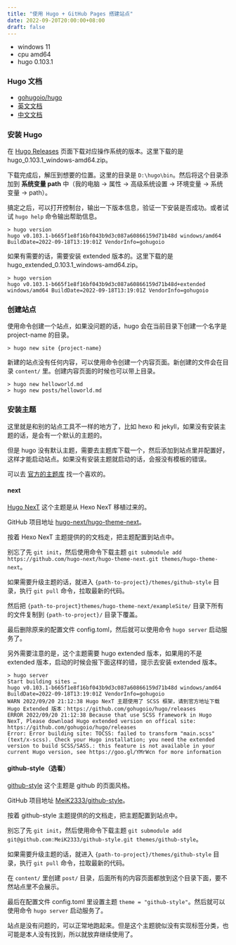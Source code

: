 ```yaml
---
title: "使用 Hugo + GitHub Pages 搭建站点"
date: 2022-09-20T20:00:00+08:00
draft: false
---
```


- windows 11
- cpu amd64
- hugo 0.103.1

### Hugo 文档

- [gohugoio/hugo](https://github.com/gohugoio/hugo)
- [英文文档](https://gohugo.io/)
- [中文文档](https://www.gohugo.org/)

### 安装 Hugo

在 [Hugo Releases](https://github.com/gohugoio/hugo/releases) 页面下载对应操作系统的版本。这里下载的是 hugo_0.103.1_windows-amd64.zip。

下载完成后，解压到想要的位置。这里的目录是 `D:\hugo\bin`。然后将这个目录添加到 **系统变量 path** 中（我的电脑 -> 属性 -> 高级系统设置 -> 环境变量 -> 系统变量 -> path）。

搞定之后，可以打开控制台，输出一下版本信息，验证一下安装是否成功。或者试试 `hugo help` 命令输出帮助信息。

```
> hugo version
hugo v0.103.1-b665f1e8f16bf043b9d3c087a60866159d71b48d windows/amd64 BuildDate=2022-09-18T13:19:01Z VendorInfo=gohugoio
```

如果有需要的话，需要安装 extended 版本的。这里下载的是 hugo_extended_0.103.1_windows-amd64.zip。

```
> hugo version
hugo v0.103.1-b665f1e8f16bf043b9d3c087a60866159d71b48d+extended windows/amd64 BuildDate=2022-09-18T13:19:01Z VendorInfo=gohugoio
```

### 创建站点

使用命令创建一个站点，如果没问题的话，hugo 会在当前目录下创建一个名字是 project-name 的目录。

```
> hugo new site {project-name}
```

新建的站点没有任何内容，可以使用命令创建一个内容页面。新创建的文件会在目录 `content/` 里。创建内容页面的时候也可以带上目录。

```
> hugo new helloworld.md
> hugo new posts/helloworld.md
```

### 安装主题

这里就是和别的站点工具不一样的地方了，比如 hexo 和 jekyll，如果没有安装主题的话，是会有一个默认的主题的。

但是 hugo 没有默认主题，需要去主题库下载一个，然后添加到站点里并配置好，这样才能启动站点。如果没有安装主题就启动的话，会报没有模板的错误。

可以去 [官方的主题库](https://themes.gohugo.io/) 找一个喜欢的。

#### next

[Hugo NexT](https://themes.gohugo.io/themes/hugo-theme-next) 这个主题是从 Hexo NexT 移植过来的。

GitHub 项目地址 [hugo-next/hugo-theme-next](https://github.com/hugo-next/hugo-theme-next)。

按着 Hexo NexT 主题提供的的文档走，把主题配置到站点中。

别忘了先 `git init`，然后使用命令下载主题 `git submodule add https://github.com/hugo-next/hugo-theme-next.git themes/hugo-theme-next`。

如果需要升级主题的话，就进入 `{path-to-project}/themes/github-style` 目录，执行 `git pull` 命令，拉取最新的代码。

然后把 `{path-to-project}themes/hugo-theme-next/exampleSite/` 目录下所有的文件复制到 `{path-to-project}/` 目录下覆盖。

最后删除原来的配置文件 config.toml，然后就可以使用命令 `hugo server` 启动服务了。

另外需要注意的是，这个主题需要 hugo extended 版本，如果用的不是 extended 版本，启动的时候会报下面这样的错，提示去安装 extended 版本。

```
> hugo server
Start building sites …
hugo v0.103.1-b665f1e8f16bf043b9d3c087a60866159d71b48d windows/amd64 BuildDate=2022-09-18T13:19:01Z VendorInfo=gohugoio
WARN 2022/09/20 21:12:38 Hugo NexT 主题使用了 SCSS 框架，请到官方地址下载 Hugo Extended 版本：https://github.com/gohugoio/hugo/releases
ERROR 2022/09/20 21:12:38 Because that use SCSS framework in Hugo NexT, Please download Hugo extended version on offical site: https://github.com/gohugoio/hugo/releases
Error: Error building site: TOCSS: failed to transform "main.scss" (text/x-scss). Check your Hugo installation; you need the extended version to build SCSS/SASS.: this feature is not available in your current Hugo version, see https://goo.gl/YMrWcn for more information
```

#### github-style（选看）

[github-style](https://themes.gohugo.io/themes/github-style/) 这个主题是 github 的页面风格。

GitHub 项目地址 [MeiK2333/github-style](https://github.com/MeiK2333/github-style)。

按着 github-style 主题提供的的文档走，把主题配置到站点中。

别忘了先 `git init`，然后使用命令下载主题 `git submodule add git@github.com:MeiK2333/github-style.git themes/github-style`。

如果需要升级主题的话，就进入 `{path-to-project}/themes/github-style` 目录，执行 `git pull` 命令，拉取最新的代码。

在 `content/` 里创建 `post/` 目录，后面所有的内容页面都放到这个目录下面，要不然站点里不会展示。

最后在配置文件 config.toml 里设置主题 `theme = "github-style"`。然后就可以使用命令 `hugo server` 启动服务了。

站点是没有问题的，可以正常地跑起来。但是这个主题貌似没有实现标签分类，也可能是本人没有找到，所以就放弃继续使用了。
